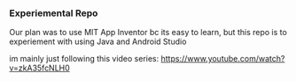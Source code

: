 ### Experiemental Repo

Our plan was to use MIT App Inventor bc its easy to learn, but this repo is to experiement with using Java and Android Studio

im mainly just following this video series: https://www.youtube.com/watch?v=zkA35fcNLH0